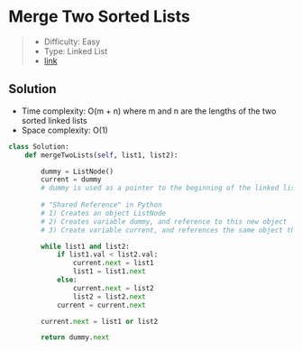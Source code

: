 # Merge Two Sorted Lists

> - Difficulty: Easy
> - Type: Linked List
> - [link](https://leetcode.com/problems/merge-two-sorted-lists/)

## Solution
- Time complexity: O(m + n) where m and n are the lengths of the two sorted linked lists
- Space complexity: O(1)

```python
class Solution:
    def mergeTwoLists(self, list1, list2):

        dummy = ListNode()
        current = dummy 
        # dummy is used as a pointer to the beginning of the linked list, while current is used to build out our linked list
        
        # "Shared Reference" in Python
        # 1) Creates an object ListNode
        # 2) Creates variable dummy, and reference to this new object
        # 3) Create variable current, and references the same object that dummy does            

        while list1 and list2:
            if list1.val < list2.val:
                current.next = list1
                list1 = list1.next
            else:
                current.next = list2
                list2 = list2.next
            current = current.next

        current.next = list1 or list2

        return dummy.next
```